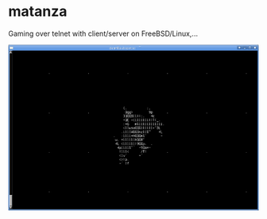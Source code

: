 # matanza
Gaming over telnet with client/server on FreeBSD/Linux,...


![](https://raw.githubusercontent.com/spartrekus/matanza/master/image.png)

